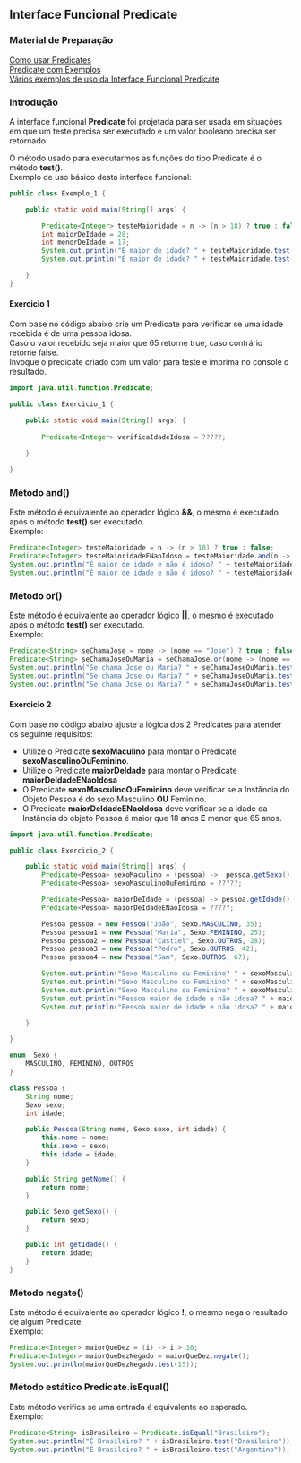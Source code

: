 ## Interface Funcional Predicate

### Material de Preparação
[Como usar Predicates](http://www.edneiparmigiani.com.br/java-8-como-usar-o-predicate/)<br/>
[Predicate com Exemplos](https://www.geeksforgeeks.org/java-8-predicate-with-examples/)<br/>
[Vários exemplos de uso da Interface Funcional Predicate](https://www.programcreek.com/java-api-examples/?api=java.util.function.Predicate)

### Introdução
A interface funcional **Predicate** foi projetada para ser usada em situações em que um teste precisa ser executado e um valor booleano precisa ser retornado.

O método usado para executarmos as funções do tipo Predicate é o método **test()**.<br/>
Exemplo de uso básico desta interface funcional:
```java
public class Exemplo_1 {

    public static void main(String[] args) {

        Predicate<Integer> testeMaioridade = n -> (n > 18) ? true : false;
        int maiorDeIdade = 28;
        int menorDeIdade = 17;
        System.out.println("É maior de idade? " + testeMaioridade.test(maiorDeIdade));
        System.out.println("É maior de idade? " + testeMaioridade.test(menorDeIdade));

    }
}
```


#### Exercicio 1
Com base no código abaixo crie um Predicate para verificar se uma idade recebida é de uma pessoa idosa.<br/>
Caso o valor recebido seja maior que 65 retorne true, caso contrário retorne false.<br/>
Invoque o predicate criado com um valor para teste e imprima no console o resultado.
```java
import java.util.function.Predicate;

public class Exercicio_1 {

    public static void main(String[] args) {
     
        Predicate<Integer> verificaIdadeIdosa = ?????;
        
    }

}
```

### Método and()
Este método é equivalente ao operador lógico **&&**, o mesmo é executado após o método **test()** ser executado.
<br/>Exemplo: 
```java
Predicate<Integer> testeMaioridade = n -> (n > 18) ? true : false;
Predicate<Integer> testeMaioridadeENaoIdoso = testeMaioridade.and(n -> (n < 60) ? true : false);
System.out.println("É maior de idade e não é idoso? " + testeMaioridadeENaoIdoso.test(65));
System.out.println("É maior de idade e não é idoso? " + testeMaioridadeENaoIdoso.test(42));
```

### Método or()
Este método é equivalente ao operador lógico **||**, o mesmo é executado após o método **test()** ser executado.
<br/>Exemplo:
```java
Predicate<String> seChamaJose = nome -> (nome == "Jose") ? true : false;
Predicate<String> seChamaJoseOuMaria = seChamaJose.or(nome -> (nome == "Maria") ? true : false);
System.out.println("Se chama Jose ou Maria? " + seChamaJoseOuMaria.test("Jose"));
System.out.println("Se chama Jose ou Maria? " + seChamaJoseOuMaria.test("Maria"));
System.out.println("Se chama Jose ou Maria? " + seChamaJoseOuMaria.test("Draven"));
```

#### Exercicio 2
Com base no código abaixo ajuste a lógica dos 2 Predicates para atender os seguinte requisitos:
 * Utilize o Predicate **sexoMaculino** para montar o Predicate **sexoMasculinoOuFeminino**.
 * Utilize o Predicate **maiorDeIdade** para montar o Predicate **maiorDeIdadeENaoIdosa**
 * O Predicate **sexoMasculinoOuFeminino** deve verificar se a Instância do Objeto Pessoa é do sexo Masculino **OU** Feminino.
 * O Predicate **maiorDeIdadeENaoIdosa** deve verificar se a idade da Instância do objeto Pessoa é maior que 18 anos **E** menor que 65 anos. 
```java
import java.util.function.Predicate;

public class Exercicio_2 {

    public static void main(String[] args) {
        Predicate<Pessoa> sexoMaculino = (pessoa) ->  pessoa.getSexo().equals(Sexo.MASCULINO);
        Predicate<Pessoa> sexoMasculinoOuFeminino = ?????;

        Predicate<Pessoa> maiorDeIdade = (pessoa) -> pessoa.getIdade() > 18;
        Predicate<Pessoa> maiorDeIdadeENaoIdosa = ?????;

        Pessoa pessoa = new Pessoa("João", Sexo.MASCULINO, 35);
        Pessoa pessoa1 = new Pessoa("Maria", Sexo.FEMININO, 25);
        Pessoa pessoa2 = new Pessoa("Castiel", Sexo.OUTROS, 28);
        Pessoa pessoa3 = new Pessoa("Pedro", Sexo.OUTROS, 42);
        Pessoa pessoa4 = new Pessoa("Sam", Sexo.OUTROS, 67);

        System.out.println("Sexo Masculino ou Feminino? " + sexoMasculinoOuFeminino.test(pessoa));
        System.out.println("Sexo Masculino ou Feminino? " + sexoMasculinoOuFeminino.test(pessoa1));
        System.out.println("Sexo Masculino ou Feminino? " + sexoMasculinoOuFeminino.test(pessoa2));
        System.out.println("Pessoa maior de idade e não idosa? " + maiorDeIdadeENaoIdosa.test(pessoa3));
        System.out.println("Pessoa maior de idade e não idosa? " + maiorDeIdadeENaoIdosa.test(pessoa4));

    }

}

enum  Sexo {
    MASCULINO, FEMININO, OUTROS
}

class Pessoa {
    String nome;
    Sexo sexo;
    int idade;

    public Pessoa(String nome, Sexo sexo, int idade) {
        this.nome = nome;
        this.sexo = sexo;
        this.idade = idade;
    }

    public String getNome() {
        return nome;
    }

    public Sexo getSexo() {
        return sexo;
    }

    public int getIdade() {
        return idade;
    }
}
```

### Método negate()
Este método é equivalente ao operador lógico **!**, o mesmo nega o resultado de algum Predicate.
<br/>Exemplo:
```java
Predicate<Integer> maiorQueDez = (i) -> i > 10;
Predicate<Integer> maiorQueDezNegado = maiorQueDez.negate();
System.out.println(maiorQueDezNegado.test(15));
```

### Método estático Predicate.isEqual()
Este método verifica se uma entrada é equivalente ao esperado.<br/>
Exemplo:
```java
Predicate<String> isBrasileiro = Predicate.isEqual("Brasileiro");
System.out.println("É Brasileiro? " + isBrasileiro.test("Brasileiro"));
System.out.println("É Brasileiro? " + isBrasileiro.test("Argentino"));
```

